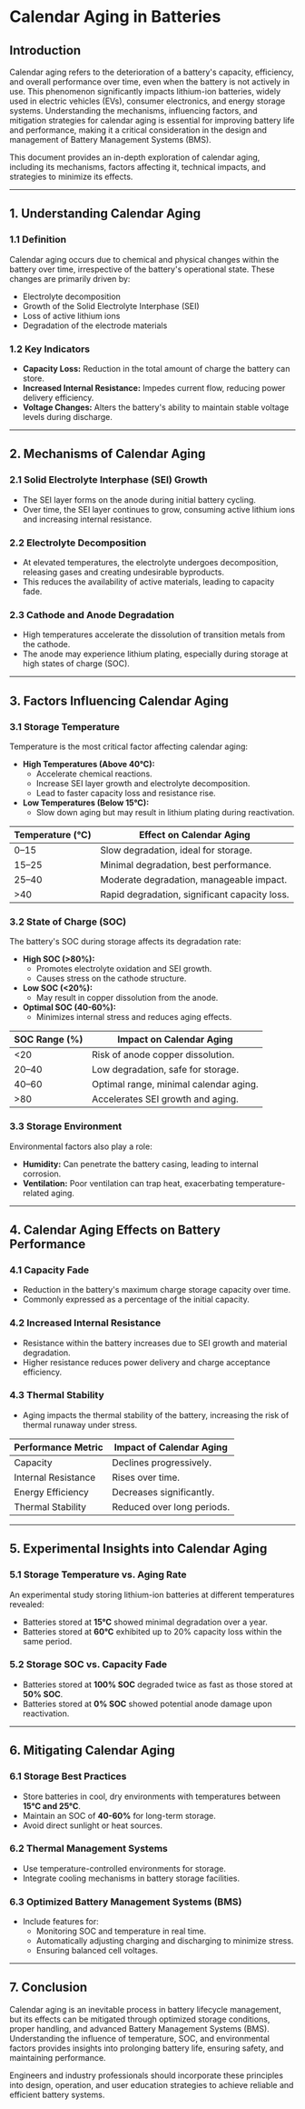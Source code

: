 # Calendar Aging in Batteries

## Introduction

Calendar aging refers to the deterioration of a battery's capacity, efficiency, and overall performance over time, even when the battery is not actively in use. This phenomenon significantly impacts lithium-ion batteries, widely used in electric vehicles (EVs), consumer electronics, and energy storage systems. Understanding the mechanisms, influencing factors, and mitigation strategies for calendar aging is essential for improving battery life and performance, making it a critical consideration in the design and management of Battery Management Systems (BMS).

This document provides an in-depth exploration of calendar aging, including its mechanisms, factors affecting it, technical impacts, and strategies to minimize its effects.

---

## 1. Understanding Calendar Aging

### 1.1 Definition
Calendar aging occurs due to chemical and physical changes within the battery over time, irrespective of the battery's operational state. These changes are primarily driven by:
- Electrolyte decomposition
- Growth of the Solid Electrolyte Interphase (SEI)
- Loss of active lithium ions
- Degradation of the electrode materials

### 1.2 Key Indicators
- **Capacity Loss:** Reduction in the total amount of charge the battery can store.
- **Increased Internal Resistance:** Impedes current flow, reducing power delivery efficiency.
- **Voltage Changes:** Alters the battery's ability to maintain stable voltage levels during discharge.

---

## 2. Mechanisms of Calendar Aging

### 2.1 Solid Electrolyte Interphase (SEI) Growth
- The SEI layer forms on the anode during initial battery cycling.
- Over time, the SEI layer continues to grow, consuming active lithium ions and increasing internal resistance.

### 2.2 Electrolyte Decomposition
- At elevated temperatures, the electrolyte undergoes decomposition, releasing gases and creating undesirable byproducts.
- This reduces the availability of active materials, leading to capacity fade.

### 2.3 Cathode and Anode Degradation
- High temperatures accelerate the dissolution of transition metals from the cathode.
- The anode may experience lithium plating, especially during storage at high states of charge (SOC).

---

## 3. Factors Influencing Calendar Aging

### 3.1 Storage Temperature
Temperature is the most critical factor affecting calendar aging:
- **High Temperatures (Above 40°C):**
  - Accelerate chemical reactions.
  - Increase SEI layer growth and electrolyte decomposition.
  - Lead to faster capacity loss and resistance rise.
- **Low Temperatures (Below 15°C):**
  - Slow down aging but may result in lithium plating during reactivation.

| **Temperature (°C)** | **Effect on Calendar Aging**               |
|-----------------------|-------------------------------------------|
| 0–15                  | Slow degradation, ideal for storage.     |
| 15–25                 | Minimal degradation, best performance.   |
| 25–40                 | Moderate degradation, manageable impact. |
| >40                   | Rapid degradation, significant capacity loss.|

### 3.2 State of Charge (SOC)
The battery's SOC during storage affects its degradation rate:
- **High SOC (>80%):**
  - Promotes electrolyte oxidation and SEI growth.
  - Causes stress on the cathode structure.
- **Low SOC (<20%):**
  - May result in copper dissolution from the anode.
- **Optimal SOC (40-60%):**
  - Minimizes internal stress and reduces aging effects.

| **SOC Range (%)** | **Impact on Calendar Aging**              |
|--------------------|------------------------------------------|
| <20                | Risk of anode copper dissolution.       |
| 20–40              | Low degradation, safe for storage.      |
| 40–60              | Optimal range, minimal calendar aging.  |
| >80                | Accelerates SEI growth and aging.       |

### 3.3 Storage Environment
Environmental factors also play a role:
- **Humidity:** Can penetrate the battery casing, leading to internal corrosion.
- **Ventilation:** Poor ventilation can trap heat, exacerbating temperature-related aging.

---

## 4. Calendar Aging Effects on Battery Performance

### 4.1 Capacity Fade
- Reduction in the battery's maximum charge storage capacity over time.
- Commonly expressed as a percentage of the initial capacity.

### 4.2 Increased Internal Resistance
- Resistance within the battery increases due to SEI growth and material degradation.
- Higher resistance reduces power delivery and charge acceptance efficiency.

### 4.3 Thermal Stability
- Aging impacts the thermal stability of the battery, increasing the risk of thermal runaway under stress.

| **Performance Metric** | **Impact of Calendar Aging** |
|-------------------------|-----------------------------|
| Capacity                | Declines progressively.    |
| Internal Resistance     | Rises over time.           |
| Energy Efficiency       | Decreases significantly.   |
| Thermal Stability       | Reduced over long periods. |

---

## 5. Experimental Insights into Calendar Aging

### 5.1 Storage Temperature vs. Aging Rate
An experimental study storing lithium-ion batteries at different temperatures revealed:
- Batteries stored at **15°C** showed minimal degradation over a year.
- Batteries stored at **60°C** exhibited up to 20% capacity loss within the same period.

### 5.2 Storage SOC vs. Capacity Fade
- Batteries stored at **100% SOC** degraded twice as fast as those stored at **50% SOC**.
- Batteries stored at **0% SOC** showed potential anode damage upon reactivation.

---

## 6. Mitigating Calendar Aging

### 6.1 Storage Best Practices
- Store batteries in cool, dry environments with temperatures between **15°C and 25°C**.
- Maintain an SOC of **40-60%** for long-term storage.
- Avoid direct sunlight or heat sources.

### 6.2 Thermal Management Systems
- Use temperature-controlled environments for storage.
- Integrate cooling mechanisms in battery storage facilities.

### 6.3 Optimized Battery Management Systems (BMS)
- Include features for:
  - Monitoring SOC and temperature in real time.
  - Automatically adjusting charging and discharging to minimize stress.
  - Ensuring balanced cell voltages.

---

## 7. Conclusion

Calendar aging is an inevitable process in battery lifecycle management, but its effects can be mitigated through optimized storage conditions, proper handling, and advanced Battery Management Systems (BMS). Understanding the influence of temperature, SOC, and environmental factors provides insights into prolonging battery life, ensuring safety, and maintaining performance.

Engineers and industry professionals should incorporate these principles into design, operation, and user education strategies to achieve reliable and efficient battery systems.